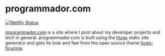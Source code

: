 # programmador.com

[![Netlify Status](https://api.netlify.com/api/v1/badges/2132bf91-61c6-4e2d-979a-aaff625d56fd/deploy-status)](https://app.netlify.com/sites/programmador/deploys)

[programmador.com](https://www.programmador.com) is a site where I post about my developer projects and tech in general. programmador.com is built using the [Hugo](https://gohugo.io/) static site generator and gets its look and feel from the open source theme [hugo-ficurinia](https://themes.gohugo.io/themes/hugo-ficurinia/).
